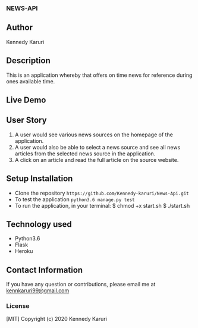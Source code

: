 ### NEWS-API
## Author
Kennedy Karuri
## Description
This is an application whereby that offers on time news for reference during ones available time.
## Live Demo
## User Story
1. A user would see various news sources on the homepage of the application.
2. A user would also be able to select a news source and see all news articles from the selected news source in the application.
4. A click on an article and read the full article on the source website.
## Setup Installation
* Clone the repository
 ```https://github.com/Kennedy-karuri/News-Api.git```
* To test the application
 ```python3.6 manage.py test```
* To run the application, in your terminal:
        $ chmod +x start.sh
        $ ./start.sh
## Technology used
* Python3.6
* Flask
* Heroku
## Contact Information
If you have any question or contributions, please email me at kennkaruri99@gmail.com
### License
  [MIT] Copyright (c) 2020 Kennedy Karuri
